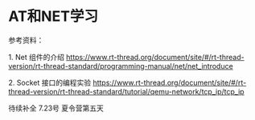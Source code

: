 # AT和NET学习

参考资料：

1. Net 组件的介绍   https://www.rt-thread.org/document/site/#/rt-thread-version/rt-thread-standard/programming-manual/net/net_introduce  

2. Socket 接口的编程实验   https://www.rt-thread.org/document/site/#/rt-thread-version/rt-thread-standard/tutorial/qemu-network/tcp_ip/tcp_ip



待续补全 7.23号 夏令营第五天
